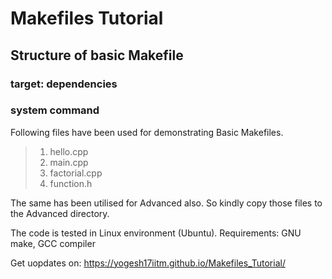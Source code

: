 # Makefiles Tutorial 

## Structure of basic Makefile 

### target: dependencies
### <tab> system command 

Following files have been used for demonstrating Basic Makefiles. 
>1) hello.cpp </br>
>2) main.cpp </br>
>3) factorial.cpp </br>
>4) function.h </br>

The same has been utilised for Advanced also. So kindly copy those files to the Advanced directory.

The code is tested in Linux environment (Ubuntu). 
Requirements: GNU make, GCC compiler 

Get uopdates on:  https://yogesh17iitm.github.io/Makefiles_Tutorial/


